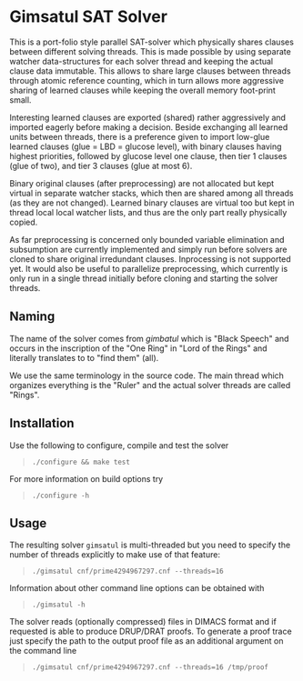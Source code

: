# Gimsatul SAT Solver

This is a port-folio style parallel SAT-solver which physically shares
clauses between different solving threads.  This is made possible by using
separate watcher data-structures for each solver thread and keeping the
actual clause data immutable.  This allows to share large clauses between
threads through atomic reference counting, which in turn allows more
aggressive sharing of learned clauses while keeping the overall memory
foot-print small.

Interesting learned clauses are exported (shared) rather aggressively and
imported eagerly before making a decision.  Beside exchanging all learned
units between threads, there is a preference given to import low-glue
learned clauses (glue = LBD = glucose level), with binary clauses having
highest priorities, followed by glucose level one clause, then tier 1
clauses (glue of two), and tier 3 clauses (glue at most 6).

Binary original clauses (after preprocessing) are not allocated but kept
virtual in separate watcher stacks, which then are shared among all threads
(as they are not changed).  Learned binary clauses are virtual too but
kept in thread local local watcher lists, and thus are the only part
really physically copied.

As far preprocessing is concerned only bounded variable elimination and
subsumption are currently implemented and simply run before solvers are
cloned to share original irredundant clauses.  Inprocessing is not supported
yet.  It would also be useful to parallelize preprocessing, which currently
is only run in a single thread initially before cloning and starting the
solver threads.

## Naming

The name of the solver comes from *gimbatul* which is "Black Speech" and
occurs in the inscription of the "One Ring" in "Lord of the Rings" and
literally translates to to "find them" (all).

We use the same terminology in the source code.  The main thread which
organizes everything is the "Ruler" and the actual solver threads are called
"Rings".

## Installation

Use the following to configure, compile and test the solver

> `./configure && make test`

For more information on build options try

> `./configure -h`

## Usage

The resulting solver `gimsatul` is multi-threaded but you need
to specify the number of threads explicitly to make use of that
feature:

> `./gimsatul cnf/prime4294967297.cnf --threads=16`

Information about other command line options can be obtained with

> `./gimsatul -h`

The solver reads (optionally compressed) files in DIMACS format
and if requested is able to produce DRUP/DRAT proofs. To generate a
proof trace just specify the path to the output proof file
as an additional argument on the command line

> `./gimsatul cnf/prime4294967297.cnf --threads=16 /tmp/proof`
